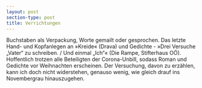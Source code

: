 ```yaml
---
layout: post
section-type: post
title: Verrichtungen
---
```


Buchstaben als Verpackung, Worte gemailt oder gesprochen. Das letzte Hand- und Kopfanlegen an »Kreide« (Drava) und Gedichte - »Drei Versuche „Vater“ zu schreiben. / Und einmal „Ich“« (Die Rampe, Stifterhaus OÖ). Hoffentlich trotzen alle Beteiligten der Corona-Unbill, sodass Roman und Gedichte vor Weihnachten erscheinen. Der Versuchung, davon zu erzählen, kann ich doch nicht widerstehen, genauso wenig, wie gleich drauf ins Novembergrau hinauszugehen.
